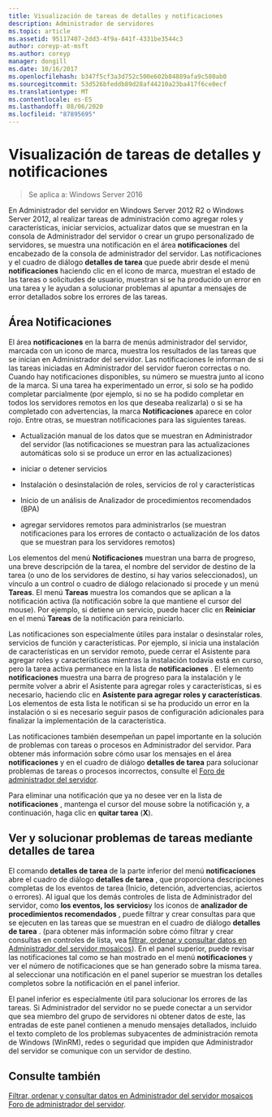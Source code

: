 ```yaml
---
title: Visualización de tareas de detalles y notificaciones
description: Administrador de servidores
ms.topic: article
ms.assetid: 95117407-2dd3-4f9a-841f-4331be3544c3
author: coreyp-at-msft
ms.author: coreyp
manager: dongill
ms.date: 10/16/2017
ms.openlocfilehash: b347f5cf3a3d752c500e602b84889afa9c580ab0
ms.sourcegitcommit: 53d526bfeddb89d28af44210a23ba417f6ce0ecf
ms.translationtype: MT
ms.contentlocale: es-ES
ms.lasthandoff: 08/06/2020
ms.locfileid: "87895695"
---
```

# <a name="view-task-details-and-notifications"></a>Visualización de tareas de detalles y notificaciones

>Se aplica a: Windows Server 2016

En Administrador del servidor en Windows Server 2012 R2 o Windows Server 2012, al realizar tareas de administración como agregar roles y características, iniciar servicios, actualizar datos que se muestran en la consola de Administrador del servidor o crear un grupo personalizado de servidores, se muestra una notificación en el área **notificaciones** del encabezado de la consola de administrador del servidor. Las notificaciones y el cuadro de diálogo **detalles de tarea** que puede abrir desde el menú **notificaciones** haciendo clic en el icono de marca, muestran el estado de las tareas o solicitudes de usuario, muestran si se ha producido un error en una tarea y le ayudan a solucionar problemas al apuntar a mensajes de error detallados sobre los errores de las tareas.

## <a name="the-notifications-area"></a>Área Notificaciones
El área **notificaciones** en la barra de menús administrador del servidor, marcada con un icono de marca, muestra los resultados de las tareas que se inician en Administrador del servidor. Las notificaciones le informan de si las tareas iniciadas en Administrador del servidor fueron correctas o no. Cuando hay notificaciones disponibles, su número se muestra junto al icono de la marca. Si una tarea ha experimentado un error, si solo se ha podido completar parcialmente (por ejemplo, si no se ha podido completar en todos los servidores remotos en los que deseaba realizarla) o si se ha completado con advertencias, la marca **Notificaciones** aparece en color rojo. Entre otras, se muestran notificaciones para las siguientes tareas.

-   Actualización manual de los datos que se muestran en Administrador del servidor (las notificaciones se muestran para las actualizaciones automáticas solo si se produce un error en las actualizaciones)

-   iniciar o detener servicios

-   Instalación o desinstalación de roles, servicios de rol y características

-   Inicio de un análisis de Analizador de procedimientos recomendados (BPA)

-   agregar servidores remotos para administrarlos (se muestran notificaciones para los errores de contacto o actualización de los datos que se muestran para los servidores remotos)

Los elementos del menú **Notificaciones** muestran una barra de progreso, una breve descripción de la tarea, el nombre del servidor de destino de la tarea (o uno de los servidores de destino, si hay varios seleccionados), un vínculo a un control o cuadro de diálogo relacionado si procede y un menú **Tareas**. El menú **Tareas** muestra los comandos que se aplican a la notificación activa (la notificación sobre la que mantiene el cursor del mouse). Por ejemplo, si detiene un servicio, puede hacer clic en **Reiniciar** en el menú **Tareas** de la notificación para reiniciarlo.

Las notificaciones son especialmente útiles para instalar o desinstalar roles, servicios de función y características. Por ejemplo, si inicia una instalación de características en un servidor remoto, puede cerrar el Asistente para agregar roles y características mientras la instalación todavía está en curso, pero la tarea activa permanece en la lista de **notificaciones** . El elemento **notificaciones** muestra una barra de progreso para la instalación y le permite volver a abrir el Asistente para agregar roles y características, si es necesario, haciendo clic en **Asistente para agregar roles y características**. Los elementos de esta lista le notifican si se ha producido un error en la instalación o si es necesario seguir pasos de configuración adicionales para finalizar la implementación de la característica.

Las notificaciones también desempeñan un papel importante en la solución de problemas con tareas o procesos en Administrador del servidor. Para obtener más información sobre cómo usar los mensajes en el área **notificaciones** y en el cuadro de diálogo **detalles de tarea** para solucionar problemas de tareas o procesos incorrectos, consulte el [Foro de administrador del servidor](https://docs.microsoft.com/answers/topics/windows-server-manager.html).

Para eliminar una notificación que ya no desee ver en la lista de **notificaciones** , mantenga el cursor del mouse sobre la notificación y, a continuación, haga clic en **quitar tarea** (**X**).

## <a name="viewing-and-troubleshooting-tasks-by-using-task-details"></a>Ver y solucionar problemas de tareas mediante detalles de tarea
El comando **detalles de tarea** de la parte inferior del menú **notificaciones** abre el cuadro de diálogo **detalles de tarea** , que proporciona descripciones completas de los eventos de tarea (Inicio, detención, advertencias, aciertos o errores). Al igual que los demás controles de lista de Administrador del servidor, como **los eventos, los** **servicios**y los iconos de **analizador de procedimientos recomendados** , puede filtrar y crear consultas para que se ejecuten en las tareas que se muestran en el cuadro de diálogo **detalles de tarea** . (para obtener más información sobre cómo filtrar y crear consultas en controles de lista, vea [filtrar, ordenar y consultar datos en Administrador del servidor mosaicos](filter-sort-and-query-data-in-server-manager-tiles.md)). En el panel superior, puede revisar las notificaciones tal como se han mostrado en el menú **notificaciones** y ver el número de notificaciones que se han generado sobre la misma tarea. al seleccionar una notificación en el panel superior se muestran los detalles completos sobre la notificación en el panel inferior.

El panel inferior es especialmente útil para solucionar los errores de las tareas. Si Administrador del servidor no se puede conectar a un servidor que sea miembro del grupo de servidores ni obtener datos de este, las entradas de este panel contienen a menudo mensajes detallados, incluido el texto completo de los problemas subyacentes de administración remota de Windows (WinRM), redes o seguridad que impiden que Administrador del servidor se comunique con un servidor de destino.

## <a name="see-also"></a>Consulte también
[Filtrar, ordenar y consultar datos en Administrador del servidor mosaicos](filter-sort-and-query-data-in-server-manager-tiles.md) 
 [Foro de administrador del servidor](https://docs.microsoft.com/answers/topics/windows-server-manager.html).

